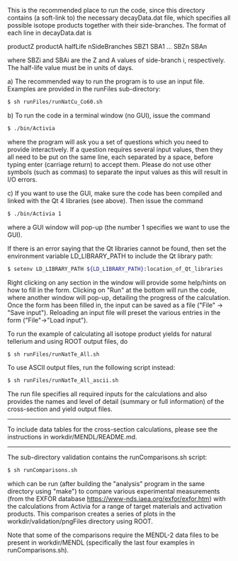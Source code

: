 This is the recommended place to run the code, since this directory 
contains (a soft-link to) the necessary decayData.dat file, which 
specifies all possible isotope products together with their side-branches. 
The format of each line in decayData.dat is

productZ productA halfLife nSideBranches SBZ1 SBA1 ... SBZn SBAn

where SBZi and SBAi are the Z and A values of side-branch i, respectively. 
The half-life value must be in units of days.

a) The recommended way to run the program is to use an input file. 
Examples are provided in the runFiles sub-directory:

```sh
$ sh runFiles/runNatCu_Co60.sh
```

b) To run the code in a terminal window (no GUI), issue the command

```sh
$ ./bin/Activia
```

where the program will ask you a set of questions which you need to 
provide interactively. If a question requires several input values, 
then they all need to be put on the same line, each separated by a 
space, before typing enter (carriage return) to accept them. 
Please do not use other symbols (such as commas) to separate the 
input values as this will result in I/O errors.

c) If you want to use the GUI, make sure the code has been compiled 
and linked with the Qt 4 libraries (see above). Then issue the command

```sh
$ ./bin/Activia 1
```

where a GUI window will pop-up (the number 1 specifies we want to use the GUI).

If there is an error saying that the Qt libraries cannot be found, 
then set the environment variable LD_LIBRARY_PATH to include the Qt library path:

```sh
$ setenv LD_LIBRARY_PATH ${LD_LIBRARY_PATH}:location_of_Qt_libraries
```

Right clicking on any section in the window will provide some help/hints 
on how to fill in the form. Clicking on "Run" at the bottom will run the code, 
where another window will pop-up, detailing the progress of the calculation. 
Once the form has been filled in, the input can be saved as a file 
("File" -> "Save input"). Reloading an input file will preset the various 
entries in the form ("File"->"Load input").

To run the example of calculating all isotope product yields for natural 
tellerium and using ROOT output files, do

```sh
$ sh runFiles/runNatTe_All.sh
```

To use ASCII output files, run the following script instead:

```sh
$ sh runFiles/runNatTe_All_ascii.sh
```

The run file specifies all required inputs for the calculations and 
also provides the names and level of detail (summary or full information) 
of the cross-section and yield output files.

-------------------------------------------------------------------------

To include data tables for the cross-section calculations, please
see the instructions in workdir/MENDL/README.md.

-------------------------------------------------------------------------

The sub-directory validation contains the runComparisons.sh script:

```sh
$ sh runComparisons.sh
```

which can be run (after building the "analysis" program in the same directory
using "make") to compare various experimental measurements
(from the EXFOR database https://www-nds.iaea.org/exfor/exfor.htm) with the
calculations from Activia for a range of target materials and activation
products. This comparison creates a series of plots in the 
workdir/validation/pngFiles directory using ROOT.

Note that some of the comparisons require the MENDL-2 data files to be present
in workdir/MENDL (specifically the last four examples in runComparisons.sh).

